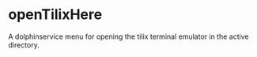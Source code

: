 # openTilixHere
A dolphinservice menu for opening the tilix terminal emulator in the active directory.

